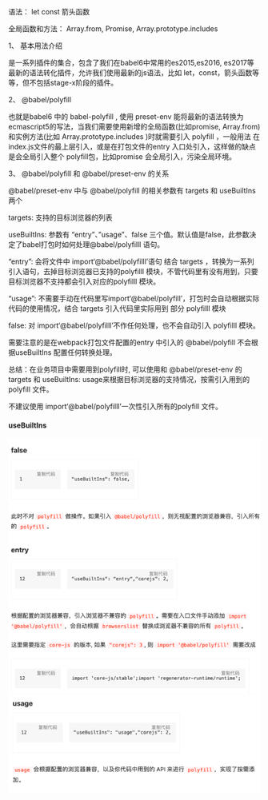语法： let const  箭头函数

全局函数和方法： Array.from, Promise, Array.prototype.includes



1、 基本用法介绍

是一系列插件的集合，包含了我们在babel6中常用的es2015,es2016, es2017等最新的语法转化插件，允许我们使用最新的js语法，比如 let，const，箭头函数等等，但不包括stage-x阶段的插件。

2、 @babel/polyfill

也就是babel6 中的 babel-polyfill , 使用 preset-env 能将最新的语法转换为ecmascript5的写法，当我们需要使用新增的全局函数(比如promise, Array.from)和实例方法(比如 Array.prototype.includes )时就需要引入 polyfill ，一般用法 在 index.js文件的最上层引入，或是在打包文件的entry 入口处引入，这样做的缺点是会全局引入整个 polyfill包，比如promise 会全局引入，污染全局环境。

3、 @babel/polyfill 和 @babel/preset-env 的关系

@babel/preset-env 中与 @babel/polyfill 的相关参数有 targets 和 useBuiltIns 两个

targets: 支持的目标浏览器的列表

useBuiltIns: 参数有 “entry”、”usage”、false 三个值。默认值是false，此参数决定了babel打包时如何处理@babel/polyfilll 语句。

“entry”: 会将文件中 import‘@babel/polyfilll’语句 结合 targets ，转换为一系列引入语句，去掉目标浏览器已支持的polyfilll 模块，不管代码里有没有用到，只要目标浏览器不支持都会引入对应的polyfilll 模块。

“usage”: 不需要手动在代码里写import‘@babel/polyfill’，打包时会自动根据实际代码的使用情况，结合 targets 引入代码里实际用到 部分 polyfilll 模块

false: 对 import‘@babel/polyfilll’不作任何处理，也不会自动引入 polyfilll 模块。

需要注意的是在webpack打包文件配置的entry 中引入的 @babel/polyfill 不会根据useBuiltIns 配置任何转换处理。

总结：在业务项目中需要用到polyfill时, 可以使用和 @babel/preset-env 的 targets 和 useBuiltIns: usage来根据目标浏览器的支持情况，按需引入用到的 polyfill 文件。

不建议使用 import‘@babel/polyfilll’一次性引入所有的polyfill 文件。




#### useBuiltIns

<img src="./imgs/useBuiltIns.png" />

<img src="./imgs/useBuiltIns2.png" />